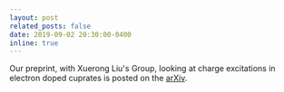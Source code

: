 ```yaml
---
layout: post
related_posts: false
date: 2019-09-02 20:30:00-0400
inline: true
---
```


Our preprint, with Xuerong Liu's Group, looking at charge excitations in electron doped cuprates is posted on the [arXiv](http://arxiv.org/abs/arXiv:1906.11354).
